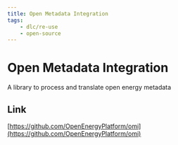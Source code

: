 ```yaml
---
title: Open Metadata Integration 
tags:
    - dlc/re-use
    - open-source
---
```

# Open Metadata Integration 
A library to process and translate open energy metadata

## Link
[https://github.com/OpenEnergyPlatform/omi](https://github.com/OpenEnergyPlatform/omi)
